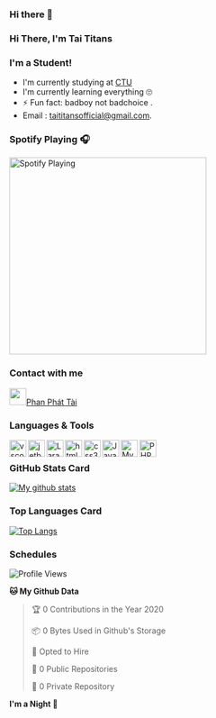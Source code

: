 ### Hi there 👋
### Hi There, I'm Tai Titans

### I'm a Student!
- I'm currently studying at [CTU](https://ctu.edu.vn/)
- I'm currently learning everything 🙄
- ⚡ Fun fact: badboy not badchoice .
- Email : taititansofficial@gmail.com.
### Spotify Playing 🎧
[<img src="https://spotify-readme.hiiamlongdz.vercel.app/api/spotify-playing" alt="Spotify Playing" width="350" />](https://open.spotify.com/playlist/37i9dQZF1DX1e2VSJFudND)


### Contact with me

[<img src="https://img.icons8.com/dusk/64/000000/facebook-new--v2.png" width="30px"/>Phan Phát Tài](https://www.facebook.com/TaiTitans)

### Languages & Tools
<img align="left" alt="vscode" src="https://img.icons8.com/dusk/64/000000/visual-studio-code-2019.png" width="30px"/>
<img align="left" alt="jetbrain" src="https://camo.githubusercontent.com/8268dcfb76697dd53286590ec9b4385d7a0b89ce/68747470733a2f2f63646e2e6a7364656c6976722e6e65742f6e706d2f73696d706c652d69636f6e734076332f69636f6e732f6a6574627261696e732e737667" width="30px"/>
<img align="left" alt="Laravel" src="https://img.icons8.com/ios/50/000000/laravel.png" width="30px"/>
<img align="left" alt="html5" src="https://img.icons8.com/dusk/64/000000/html-5.png" width="30px"/>
<img align="left" alt="css3" src="https://img.icons8.com/dusk/64/000000/css3.png" width="30px"/>
<img align="left" alt="JavaScript" src="https://img.icons8.com/dusk/64/000000/javascript.png" width="30px"/>
<img align="left" alt="MySQL" src="https://img.icons8.com/ios-filled/50/000000/mysql-logo.png" width="30px"/>
<img align="left" alt="PHP" src="https://img.icons8.com/dusk/64/000000/php-logo.png" width="30px"/>

<br />

### GitHub Stats Card
[![My github stats](https://github-readme-stats.vercel.app/api?username=TaiTitans&show_icons=true)](https://github-readme-stats.vercel.app/api?username=TaiTitans&show_icons=true)

### Top Languages Card
[![Top Langs](https://github-readme-stats.vercel.app/api/top-langs/?username=TaiTitans&layout=compact)](https://github-readme-stats.vercel.app/api/top-langs/?username=TaiTitans&layout=compact)

### Schedules
<!--START_SECTION:waka-->
![Profile Views](http://img.shields.io/badge/Profile%20Views-164-blue)

**🐱 My Github Data** 

> 🏆 0 Contributions in the Year 2020
 > 
> 📦 0 Bytes Used in Github's Storage 
 > 
> 💼 Opted to Hire
 > 
> 📜 0 Public Repositories
 > 
> 🔑 0 Private Repository 
 > 
**I'm a Night 🦉** 
<div class="tenor-gif-embed" data-postid="17592860" data-share-method="host" data-width="100%" data-aspect-ratio="1.0"><a href="https://tenor.com/view/dragon-ball-anime-goku-son-goku-happy-gif-17592860"></script>
<!--END_SECTION:waka-->
